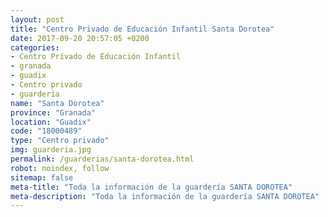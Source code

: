 ```yaml
---
layout: post
title: "Centro Privado de Educación Infantil Santa Dorotea"
date: 2017-09-20 20:57:05 +0200
categories:
- Centro Privado de Educación Infantil
- granada
- guadix
- Centro privado
- guarderia
name: "Santa Dorotea"
province: "Granada"
location: "Guadix"
code: "18000489"
type: "Centro privado"
img: guarderia.jpg
permalink: /guarderias/santa-dorotea.html
robot: noindex, follow
sitemap: false
meta-title: "Toda la información de la guardería SANTA DOROTEA"
meta-description: "Toda la información de la guardería SANTA DOROTEA"
---
```

